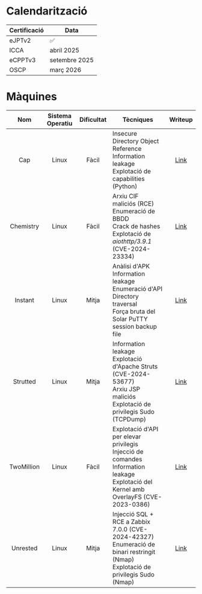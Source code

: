 # Calendarització

| Certificació    | Data |
| -------- | ------- |
| eJPTv2  | ✅ |
| ICCA | abril 2025 |
| eCPPTv3 | setembre 2025 |
| OSCP | març 2026 |

# Màquines
| Nom | Sistema Operatiu | Dificultat | Tècniques | Writeup |
|:-----:|:------------------:|:------------:|-----------|:---------:|
| Cap | Linux | Fàcil | Insecure Directory Object Reference<br>Information leakage<br>Explotació de capabilities (Python) | [Link](HTB%20Writeups/Linux/Cap.md) |
| Chemistry | Linux | Fàcil | Arxiu CIF maliciós (RCE)<br>Enumeració de BBDD<br>Crack de hashes<br>Explotació de _aiothttp/3.9.1_ (CVE-2024-23334) | [Link](HTB%20Writeups/Linux/Chemistry.md) |
| Instant | Linux | Mitja | Anàlisi d'APK<br>Information leakage<br>Enumeració d'API<br>Directory traversal<br>Força bruta del Solar PuTTY session backup file | [Link](HTB%20Writeups/Linux/Instant.md) |
| Strutted | Linux | Mitja | Information leakage<br>Explotació d'Apache Struts (CVE-2024-53677)<br>Arxiu JSP maliciós<br>Explotació de privilegis Sudo (TCPDump) | [Link](HTB%20Writeups/Linux/Strutted.md) |
| TwoMillion | Linux | Fàcil | Explotació d'API per elevar privilegis<br>Injecció de comandes<br>Information leakage<br>Explotació del Kernel amb OverlayFS (CVE-2023-0386) | [Link](HTB%20Writeups/Linux/TwoMillion.md) |
| Unrested | Linux | Mitja | Injecció SQL + RCE a Zabbix 7.0.0 (CVE-2024-42327)<br>Enumeració de binari restringit (Nmap)<br>Explotació de privilegis Sudo (Nmap) | [Link](HTB%20Writeups/Linux/Unrested.md) |
